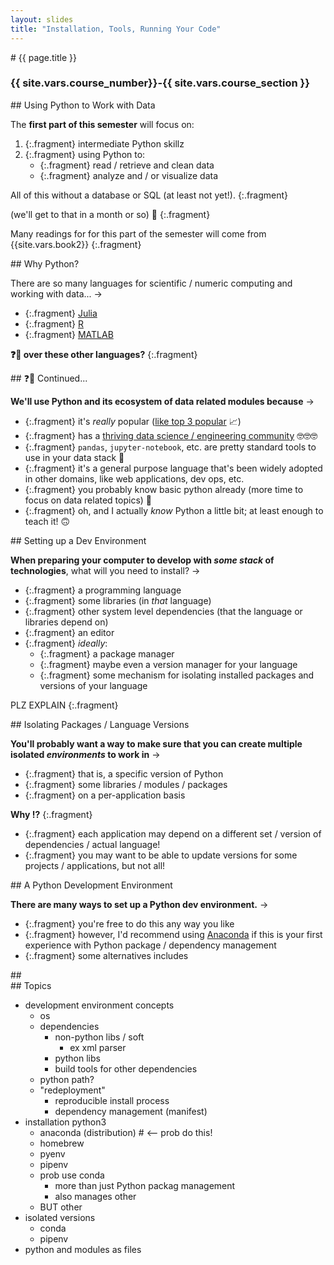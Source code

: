 ```yaml
---
layout: slides
title: "Installation, Tools, Running Your Code"
---
```

<section markdown="block" class="intro-slide">
# {{ page.title }}

### {{ site.vars.course_number}}-{{ site.vars.course_section }}

<p><small></small></p>
</section>

<section markdown="block">
## Using Python to Work with Data

The __first part of this semester__ will focus on:

1. {:.fragment} intermediate Python skillz
2. {:.fragment} using Python to:
	* {:.fragment} read / retrieve and clean data
	* {:.fragment} analyze and / or visualize data

All of this <span class="hl">without a database or SQL</span> (at least not yet!).
{:.fragment}

(we'll get to that in a month or so) 📅
{:.fragment}

Many <span class="hl">readings</span> for for this part of the semester will come from <span class="hl">{{site.vars.book2}}</span>
{:.fragment}
</section>

<section markdown="block">
## Why Python?

There are <span class="hl">so many languages for scientific / numeric computing and working with data</span>... &rarr;

* {:.fragment} [Julia](https://julialang.org/)
* {:.fragment} [R](https://www.r-project.org)
* {:.fragment} [MATLAB](https://www.mathworks.com/products/matlab.html)

__❓🐍 over these other languages?__
{:.fragment}
</section>

<section markdown="block">
## ❓🐍  Continued...

__We'll use Python and its ecosystem of data related modules because__ &rarr;

* {:.fragment} it's _really_ popular ([like top 3 popular](https://www.tiobe.com/tiobe-index/) 📈)
* {:.fragment} has a [thriving data science / engineering community](https://pydata.org/) 🤓🤓🤓
* {:.fragment} `pandas`, `jupyter-notebook`, etc. are pretty standard tools to use in your data stack 🐼
* {:.fragment} it's a general purpose language that's been widely adopted in other domains, like web applications, dev ops, etc.
* {:.fragment} you probably know basic python already (more time to focus on data related topics) 🔬
* {:.fragment} oh, and I actually _know_ Python a little bit; at least enough to teach it! 🙃


</section>

<section markdown="block">
## Setting up a Dev Environment

__When preparing your computer to develop with _some stack_ of technologies__, what will you need to install? &rarr;

* {:.fragment} a programming language
* {:.fragment} some libraries (in _that_ language)
* {:.fragment} other system level dependencies (that the language or libraries depend on)
* {:.fragment} an editor
* {:.fragment} _ideally_: 
	* {:.fragment} a <span class="hl">package manager </span>
	* {:.fragment} maybe even a <span class="hl">version manager for your language</span>
	* {:.fragment} some mechanism for <span class="hl">isolating installed packages and versions of your language</span>

PLZ EXPLAIN
{:.fragment}

</section>

<section markdown="block">
## Isolating Packages / Language Versions

__You'll probably want a way to make sure that you can create multiple isolated _environments_ to work in__ &rarr;

* {:.fragment} that is, a specific version of Python
* {:.fragment} some libraries / modules / packages
* {:.fragment} on a <span class="hl">per-application basis</span>

__Why ⁉️__
{:.fragment}

* {:.fragment} each <span class="hl">application may depend on a different </span> set / version of dependencies / actual language!
* {:.fragment} you may want to be able to update versions for some projects / applications, but not all!
</section>

<section markdown="block">
## A Python Development Environment

__There are many ways to set up a Python dev environment.__ &rarr;

* {:.fragment} you're free to do this <span class="hl">any way you like</span>
* {:.fragment} however, I'd recommend using [Anaconda](https://anaconda.org/) if this is your first experience with Python package / dependency management
* {:.fragment} some alternatives includes


</section>


<section markdown="block">
## 

</section>

<section markdown="block">
## Topics

* development environment concepts
	* os
	* dependencies
		* non-python libs / soft
			* ex xml parser
		* python libs
		* build tools for other dependencies
	* python path?
	* "redeployment"
		* reproducible install process
		* dependency management (manifest)
* installation python3
	* anaconda (distribution) # <-- prob do this!
	* homebrew
	* pyenv
	* pipenv
	* prob use conda
		* more than just Python packag management
		* also manages other
	* BUT other 
* isolated versions
	* conda
	* pipenv
* python and modules as files

</section>

<!--
* Package / Python Version Management
  * Pip
  * Pip-env
  * Virtualenv
  * Anaconda
* Static Analysis
  * Linter: PyFlakes / PEP...
  * Type Checking: MyPy?
* Interactive Shell
  * python
  * IPython
* Notebooks
  * Jupyter Notebook
  * Jupyter Lab
-->
